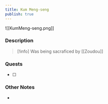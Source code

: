```yaml
---
title: Kum Meng-seng
publish: true
---
```

![[KumMeng-seng.png]]
### Description
> [!info] Was being sacraficed by [[Zoudou]]
### Quests
- [ ] 
### Other Notes
- 